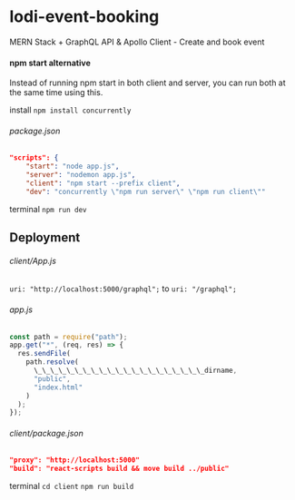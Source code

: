 # lodi-event-booking

MERN Stack + GraphQL API & Apollo Client - Create and book event

#### npm start alternative

Instead of running npm start in both client and server, you can run both at the same time using this.

install `npm install concurrently`

###### package.json

```json
"scripts": {
    "start": "node app.js",
    "server": "nodemon app.js",
    "client": "npm start --prefix client",
    "dev": "concurrently \"npm run server\" \"npm run client\""
```

terminal `npm run dev`

## Deployment

###### client/App.js

`uri: "http://localhost:5000/graphql";` to `uri: "/graphql";`

###### app.js

```javascript
const path = require("path");
app.get("*", (req, res) => {
  res.sendFile(
    path.resolve(
      \_\_\_\_\_\_\_\_\_\_\_\_\_\_\_\_\_\_\_\_\_dirname,
      "public",
      "index.html"
    )
  );
});
```

###### client/package.json

```json
"proxy": "http://localhost:5000"
"build": "react-scripts build && move build ../public"
```

terminal `cd client` `npm run build`
